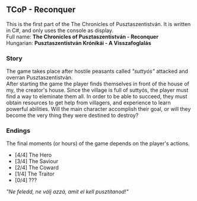 ## TCoP - Reconquer

This is the first part of the The Chronicles of Pusztaszentistván. It is written in C#, and only uses the console as display.<br>
Full name: **The Chronicles of Pusztaszentistván - Reconquer**<br>
Hungarian: **Pusztaszentistván Krónikái - A Visszafoglalás**

### Story

The game takes place after hostile peasants called *"suttyós"* attacked and overran Pusztaszentistván.<br>After starting the game the player finds themselves in front of the house of my, the creator's house.
Since the village is full of suttyós, the player must find a way to eleminate them all. In order to be able to succeed, they must obtain resources to get help from villagers, and experience to learn powerful abilities.
Will the main character accomplish their goal, or will they become the very thing they were destined to destroy?

### Endings

The final moments (or hours) of the game depends on the player's actions.

- [4/4] The Hero
- [3/4] The Saviour
- [2/4] The Coward
- [1/4] The Traitor
- [0/4] ???<br>

*"Ne feledd, ne válj azzá, amit el kell pusztítanod!"*
